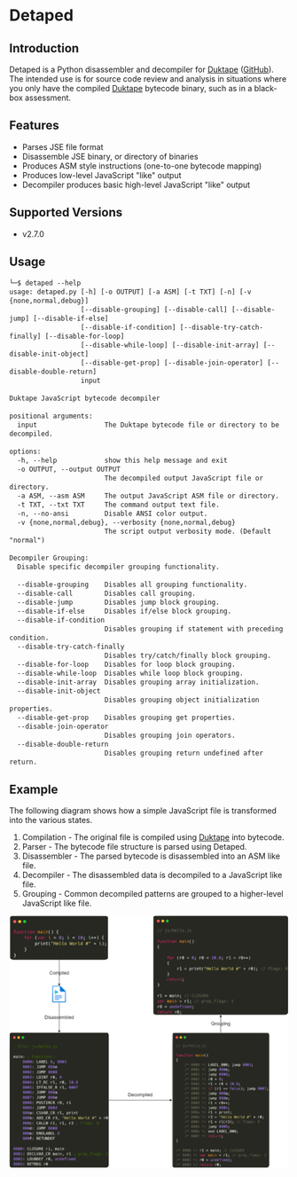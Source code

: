 Detaped
=======

Introduction
------------

Detaped is a Python disassembler and decompiler for [Duktape](https://duktape.org/) ([GitHub](https://github.com/svaarala/duktape)). The intended use is for source code review and analysis in situations where you only have the compiled [Duktape](https://duktape.org/) bytecode binary, such as in a black-box assessment.

Features
------------

* Parses JSE file format
* Disassemble JSE binary, or directory of binaries
* Produces ASM style instructions (one-to-one bytecode mapping)
* Produces low-level JavaScript "like" output
* Decompiler produces basic high-level JavaScript "like" output

Supported Versions
------------

* v2.7.0

Usage
------------

```
└─$ detaped --help                                           
usage: detaped.py [-h] [-o OUTPUT] [-a ASM] [-t TXT] [-n] [-v {none,normal,debug}]
                  [--disable-grouping] [--disable-call] [--disable-jump] [--disable-if-else]
                  [--disable-if-condition] [--disable-try-catch-finally] [--disable-for-loop]
                  [--disable-while-loop] [--disable-init-array] [--disable-init-object]
                  [--disable-get-prop] [--disable-join-operator] [--disable-double-return]
                  input

Duktape JavaScript bytecode decompiler

positional arguments:
  input                 The Duktape bytecode file or directory to be decompiled.

options:
  -h, --help            show this help message and exit
  -o OUTPUT, --output OUTPUT
                        The decompiled output JavaScript file or directory.
  -a ASM, --asm ASM     The output JavaScript ASM file or directory.
  -t TXT, --txt TXT     The command output text file.
  -n, --no-ansi         Disable ANSI color output.
  -v {none,normal,debug}, --verbosity {none,normal,debug}
                        The script output verbosity mode. (Default "normal")

Decompiler Grouping:
  Disable specific decompiler grouping functionality.

  --disable-grouping    Disables all grouping functionality.
  --disable-call        Disables call grouping.
  --disable-jump        Disables jump block grouping.
  --disable-if-else     Disables if/else block grouping.
  --disable-if-condition
                        Disables grouping if statement with preceding condition.
  --disable-try-catch-finally
                        Disables try/catch/finally block grouping.
  --disable-for-loop    Disables for loop block grouping.
  --disable-while-loop  Disables while loop block grouping.
  --disable-init-array  Disables grouping array initialization.
  --disable-init-object
                        Disables grouping object initialization properties.
  --disable-get-prop    Disables grouping get properties.
  --disable-join-operator
                        Disables grouping join operators.
  --disable-double-return
                        Disables grouping return undefined after return.
```

Example
------------

The following diagram shows how a simple JavaScript file is transformed into the various states.

1. Compilation - The original file is compiled using [Duktape](https://duktape.org/) into bytecode.
2. Parser - The bytecode file structure is parsed using Detaped.
3. Disassembler - The parsed bytecode is disassembled into an ASM like file.
4. Decompiler - The disassembled data is decompiled to a JavaScript like file.
5. Grouping - Common decompiled patterns are grouped to a higher-level JavaScript like file.

![Process](./images/process.png)